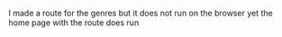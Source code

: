 I made a route for the genres but it  does not run on the browser yet the home page with the route does run
